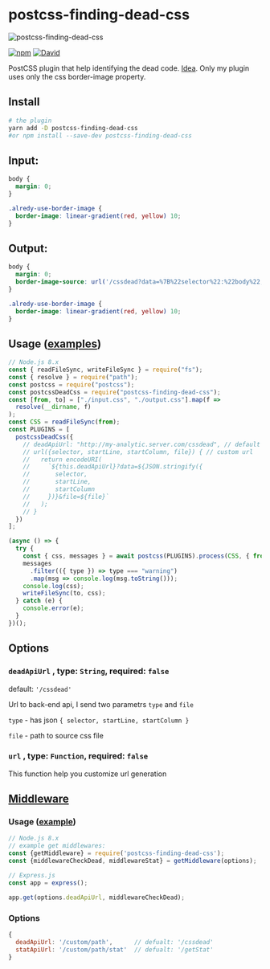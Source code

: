 # postcss-finding-dead-css

![postcss-finding-dead-css](https://raw.githubusercontent.com/retyui/postcss-finding-dead-css/master/logo.png)

[![npm](https://img.shields.io/npm/v/postcss-finding-dead-css.svg)](https://www.npmjs.com/package/postcss-finding-dead-css)
[![David](https://img.shields.io/david/retyui/postcss-finding-dead-css.svg)](https://david-dm.org/retyui/postcss-finding-dead-css)

PostCSS plugin that help identifying the dead code. [Idea](https://csswizardry.com/2018/01/finding-dead-css/). Only my plugin uses only the css border-image property.


## Install

```bash
# the plugin
yarn add -D postcss-finding-dead-css
#or npm install --save-dev postcss-finding-dead-css
```

## Input:

```css
body {
  margin: 0;
}

.alredy-use-border-image {
  border-image: linear-gradient(red, yellow) 10;
}
```

## Output:

```css
body {
  margin: 0;
  border-image-source: url('/cssdead?data=%7B%22selector%22:%22body%22,%22startLine%22:1,%22startColumn%22:1%7D&file=/home/mur/github/postcss-finding-dead-css/example/readme/input.css');
}

.alredy-use-border-image {
  border-image: linear-gradient(red, yellow) 10;
}
```

## Usage ([examples](https://github.com/retyui/postcss-finding-dead-css/tree/master/example/))

```js
// Node.js 8.x
const { readFileSync, writeFileSync } = require("fs");
const { resolve } = require("path");
const postcss = require("postcss");
const postcssDeadCss = require("postcss-finding-dead-css");
const [from, to] = ["./input.css", "./output.css"].map(f =>
  resolve(__dirname, f)
);
const CSS = readFileSync(from);
const PLUGINS = [
  postcssDeadCss({
    // deadApiUrl: "http://my-analytic.server.com/cssdead", // default '/cssdead'
    // url({selector, startLine, startColumn, file}) { // custom url
    //   return encodeURI(
    //     `${this.deadApiUrl}?data=${JSON.stringify({
    //       selector,
    //       startLine,
    //       startColumn
    //     })}&file=${file}`
    //   );
    // }
  })
];

(async () => {
  try {
    const { css, messages } = await postcss(PLUGINS).process(CSS, { from, to });
    messages
      .filter(({ type }) => type === "warning")
      .map(msg => console.log(msg.toString()));
    console.log(css);
    writeFileSync(to, css);
  } catch (e) {
    console.error(e);
  }
})();
```

## Options
### `deadApiUrl` , type: `String`, required: `false`
default: `'/cssdead'`

Url to back-end api, I send two parametrs `type` and `file`

`type` - has json `{ selector, startLine, startColumn }`

`file` - path to source css file

### `url` , type: `Function`, required: `false`

This function help you customize url generation


## [Middleware](https://github.com/retyui/postcss-finding-dead-css/tree/master/src/middleware.js)

### Usage ([example](https://github.com/retyui/postcss-finding-dead-css/tree/master/example/browser-sync/server.js))

```js
// Node.js 8.x
// example get middlewares:
const {getMiddleware} = require('postcss-finding-dead-css');
const {middlewareCheckDead, middlewareStat} = getMiddleware(options);

// Express.js
const app = express();

app.get(options.deadApiUrl, middlewareCheckDead);
```

### Options

```js
{
  deadApiUrl: '/custom/path',      // defualt: '/cssdead'
  statApiUrl: '/custom/path/stat'  // defualt: '/getStat'
}
```